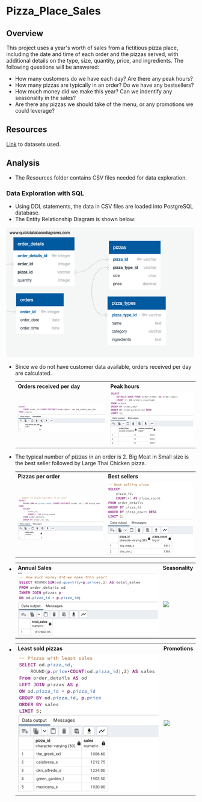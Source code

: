 # Pizza_Place_Sales

## Overview

This project uses a year's worth of sales from a fictitious pizza place, including the date and time of each order and the pizzas served, with additional details on the type, size, quantity, price, and ingredients. The following questions will be answered:
- How many customers do we have each day? Are there any peak hours?
- How many pizzas are typically in an order? Do we have any bestsellers?
- How much money did we make this year? Can we indentify any seasonality in the sales?
- Are there any pizzas we should take of the menu, or any promotions we could leverage?

## Resources

[Link](https://www.mavenanalytics.io/data-playground) to datasets used.

## Analysis

- The Resources folder contains CSV files needed for data exploration. 

### Data Exploration with SQL

- Using DDL statements, the data in CSV files are loaded into PostgreSQL database.
- The Entity Relationship Diagram is shown below:

 <img src="Resources/images/pizza_sales_erd.png" width="500"/>

- Since we do not have customer data available, orders received per day are calculated.
  <table>
   <tr>
     <th>Orders received per day</th>
      <th>Peak hours</th>
    </tr>
    <tr>
     <td><img src="Resources/images/orders_per_day.png" width="500"/></td>
      <td><img src="Resources/images/peak_hours_per_day.png" width="500"/></td>
    </tr>
  </table>

- The typical number of pizzas in an order is 2. Big Meat in Small size is the best seller followed by Large Thai Chicken pizza.   
  <table>
   <tr>
      <th>Pizzas per order</th>
      <th>Best sellers</th>
    </tr>
    <tr>
      <td><img src="Resources/images/pizza_numbers.png" width="500"/></td>
      <td><img src="Resources/images/pizza_bestsellers.png" width="500"/></td>
    </tr>
  </table>

-
  <table>
    <tr>
     <th>Annual Sales</th>
      <th>Seasonality</th>
    </tr>
    <tr>
      <td><img src="Resources/images/sales.png" width="500"/></td>
      <td><img src="Resources/images/seasonality.png" width="500"/></td>
    </tr>
  </table>

- 
  <table>
   <tr>
      <th>Least sold pizzas</th>
      <th>Promotions</th>
    </tr>
    <tr>
      <td><img src="Resources/images/least_sold.png" width="500"/></td>
      <td><img src="Resources/images/promotions.png" width="500"/></td>
    </tr>
  </table>

